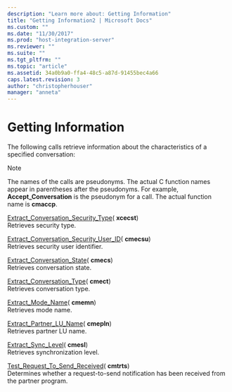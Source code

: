 ```yaml
---
description: "Learn more about: Getting Information"
title: "Getting Information2 | Microsoft Docs"
ms.custom: ""
ms.date: "11/30/2017"
ms.prod: "host-integration-server"
ms.reviewer: ""
ms.suite: ""
ms.tgt_pltfrm: ""
ms.topic: "article"
ms.assetid: 34a0b9a0-ffa4-48c5-a87d-91455bec4a66
caps.latest.revision: 3
author: "christopherhouser"
manager: "anneta"
---
```

# Getting Information
The following calls retrieve information about the characteristics of a specified conversation:  
  
> [!NOTE]
>  The names of the calls are pseudonyms. The actual C function names appear in parentheses after the pseudonyms. For example, **Accept_Conversation** is the pseudonym for a call. The actual function name is **cmaccp**.  
  
 [Extract_Conversation_Security_Type](./extract-conversation-security-type-cpi-c-2.md)( **xcecst**)  
 Retrieves security type.  
  
 [Extract_Conversation_Security_User_ID](./extract-conversation-security-user-id-cpi-c-1.md)( **cmecsu**)  
 Retrieves security user identifier.  
  
 [Extract_Conversation_State](./extract-conversation-state-cpi-c-2.md)( **cmecs**)  
 Retrieves conversation state.  
  
 [Extract_Conversation_Type](./extract-conversation-type-cpi-c-2.md)( **cmect**)  
 Retrieves conversation type.  
  
 [Extract_Mode_Name](./extract-mode-name-cpi-c-1.md)( **cmemn**)  
 Retrieves mode name.  
  
 [Extract_Partner_LU_Name](./extract-partner-lu-name-cpi-c-1.md)( **cmepln**)  
 Retrieves partner LU name.  
  
 [Extract_Sync_Level](./extract-sync-level-cpi-c-1.md)( **cmesl**)  
 Retrieves synchronization level.  
  
 [Test_Request_To_Send_Received](./test-request-to-send-received-cpi-c-1.md)( **cmtrts**)  
 Determines whether a request-to-send notification has been received from the partner program.
